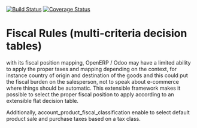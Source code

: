 [![Build Status](https://travis-ci.org/OCA/account-fiscal-rule.svg?branch=7.0)](https://travis-ci.org/OCA/account-fiscal-rule)
[![Coverage Status](https://coveralls.io/repos/OCA/account-fiscal-rule/badge.png?branch=7.0)](https://coveralls.io/r/OCA/account-fiscal-rule?branch=7.0)

Fiscal Rules (multi-criteria decision tables)
=============================================

with its fiscal position mapping, OpenERP / Odoo may have a limited ability to apply the proper taxes and mapping depending on the context, for instance country of origin and destination of the goods and this could put the fiscal burden on the salesperson, not to speak about e-commerce where things should be automatic. This extensible framework makes it possible to select the proper fiscal position to apply according to an extensible flat decision table.

Additionally, account_product_fiscal_classification enable to select default product sale and purchase taxes based on a tax class.
